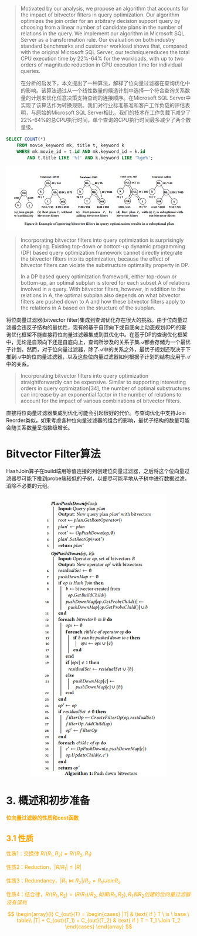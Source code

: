 > Motivated by our analysis, we propose an algorithm that accounts for the impact of bitvector filters in query optimization. Our algorithm optimizes the join order for an arbitrary decision support query by choosing from a linear number of candidate plans in the number of relations in the query. We implement our algorithm in Microsoft SQL Server as a transformation rule. Our evaluation on both industry standard benchmarks and customer workload shows that, compared with the original Microsoft SQL Server, our techniquereduces the total CPU execution time by 22%-64% for the workloads, with up to two orders of magnitude reduction in CPU execution time for individual queries.
>
> 在分析的启发下，本文提出了一种算法，解释了位向量过滤器在查询优化中的影响。该算法通过从一个线性数量的候选计划中选择一个符合查询关系数量的计划来优化任意决策支持查询的连接顺序。在Microsoft SQL Server中实现了该算法作为转换规则。我们对行业标准基准和客户工作负载的评估表明，与原始的Microsoft SQL Server相比，我们的技术在工作负载下减少了22%-64%的总CPU执行时间，单个查询的CPU执行时间最多减少了两个数量级。

```sql
SELECT COUNT(*)
	FROM movie_keyword mk, title t, keyword k
	WHERE mk.movie_id = t.id AND mk.keyword_id = k.id
		AND t.title LIKE '%(' AND k.keyword LIKE '%ge%';
```



<center>
    <img src="./img/Figure-2.png">
</center>

> Incorporating bitvector filters into query optimization is surprisingly challenging. Existing top-down or bottom-up dynamic programming (DP) based query optimization framework cannot directly integrate the bitvector filters into its optimization, because the effect of bitvector filters can violate the substructure optimality property in DP.
>
> In a DP based query optimization framework, either top-down or bottom-up, an optimal subplan is stored for each subset A of relations involved in a query. With bitvector filters, however, in addition to the relations in A, the optimal subplan also depends on what bitvector filters are pushed down to A and how these bitvector filters apply to the relations in A based on the structure of the subplan.

将位向量过滤器(bitvector filter)集成到查询优化存在很大的挑战。由于位向量过滤器会违反子结构的最优性，现有的基于自顶向下或自底向上动态规划(DP)的查询优化框架不能直接将位向量过滤器集成到其优化中。在基于DP的查询优化框架中，无论是自顶向下还是自底向上，查询所涉及的关系子集$\mathcal{A}$都会存储为一个最优子计划。然而，对于位向量过滤器，除了$\mathcal{A}$中的关系之外，最优子规划还取决于下推到$\mathcal{A}$中的位向量过滤器，以及这些位向量过滤器如何根据子计划的结构应用于$\mathcal{A}$中的关系。

> Incorporating bitvector filters into query optimization straightforwardly can be expensive. Similar to supporting interesting orders in query optimization[34], the number of optimal substructures can increase by an exponential factor in the number of relations to account for the impact of various combinations of bitvector filters.

直接将位向量过滤器集成到优化可能会引起很好的代价。与查询优化中支持Join Reorder类似，如果考虑各种位向量过滤器的组合的影响，最优子结构的数量可能会随关系数量呈指数级增长。

# Bitvector Filter算法

HashJoin算子在build端用等值连接的列创建位向量过滤器，之后将这个位向量过滤器尽可能下推到probe端较低的子树，以便尽可能早地从子树中进行数据过滤，消除不必要的元组。

<center>
    <img src="./img/Algorithm-1-PushBitVector.png">
</center>

# 3. 概述和初步准备

<b><font color="orange">位向量过滤器的性质和cost函数</b>

## 3.1 性质

性质1：交换律 $R/(R_1, R_2) = R/(R_2, R_1)$

性质2：Reduction，$|R/R_1| \le |R|$

性质3：Redundancy，$|R_1 \Join R_2|/R_2 = R_1 /Join R_2$

性质4：结合律，$R/(R_1, R_2) = (R/R_1)/R_2,如果(R_1, R_2), R_1和R_2创建的位向量过滤器没有误判$


$$
\begin{array}{l}
C_{out}(T) =
\begin{cases}
 |T| & \text{ if } T \ is \ base \ table\\
 |T| + C_{out}(T_1) + C_{out}(T_2) & \text{ if } T = T_1 \Join T_2
\end{cases}
\end{array}
$$
